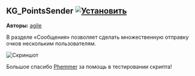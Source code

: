 ## KG_PointsSender [![Установить](http://s43.radikal.ru/i101/1406/15/25aa0cc99cf2.png)](../scripts/KG_PointsSender.user.js)
**Авторы:** [agile](http://klavogonki.ru/u/#/226580/)

В разделе «Сообщения» позволяет сделать множественную отправку очков нескольким пользователям.

![Скриншот](http://i.imgur.com/RFSJ8Pa.png)

Большое спасибо [Phemmer](http://klavogonki.ru/u/#/231371/) за помощь в тестировании скрипта!
